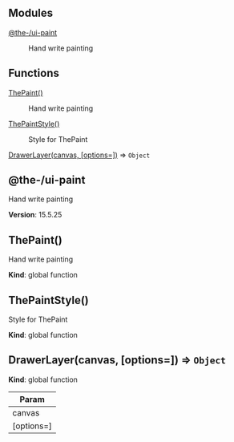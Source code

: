 <!--- Code generated by @the-/script-doc. DO NOT EDIT. -->

## Modules

<dl>
<dt><a href="#module_@the-/ui-paint">@the-/ui-paint</a></dt>
<dd><p>Hand write painting</p>
</dd>
</dl>

## Functions

<dl>
<dt><a href="#ThePaint">ThePaint()</a></dt>
<dd><p>Hand write painting</p>
</dd>
<dt><a href="#ThePaintStyle">ThePaintStyle()</a></dt>
<dd><p>Style for ThePaint</p>
</dd>
<dt><a href="#DrawerLayer">DrawerLayer(canvas, [options&#x3D;])</a> ⇒ <code>Object</code></dt>
<dd></dd>
</dl>

<a name="module_@the-/ui-paint"></a>

## @the-/ui-paint
Hand write painting

**Version**: 15.5.25  
<a name="ThePaint"></a>

## ThePaint()
Hand write painting

**Kind**: global function  
<a name="ThePaintStyle"></a>

## ThePaintStyle()
Style for ThePaint

**Kind**: global function  
<a name="DrawerLayer"></a>

## DrawerLayer(canvas, [options&#x3D;]) ⇒ <code>Object</code>
**Kind**: global function  

| Param |
| --- |
| canvas | 
| [options=] | 

